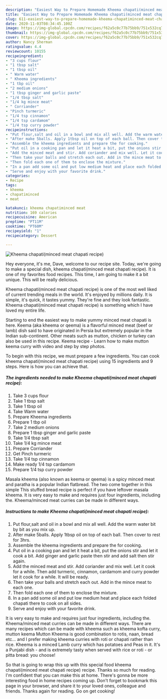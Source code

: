 ```yaml
---
description: "Easiest Way to Prepare Homemade Kheema chapati(minced meat chapati recipe)"
title: "Easiest Way to Prepare Homemade Kheema chapati(minced meat chapati recipe)"
slug: 611-easiest-way-to-prepare-homemade-kheema-chapatiminced-meat-chapati-recipe
date: 2020-11-03T08:34:45.100Z
image: https://img-global.cpcdn.com/recipes/f62a5c0c77b75bb9/751x532cq70/kheema-chapatiminced-meat-chapati-recipe-recipe-main-photo.jpg
thumbnail: https://img-global.cpcdn.com/recipes/f62a5c0c77b75bb9/751x532cq70/kheema-chapatiminced-meat-chapati-recipe-recipe-main-photo.jpg
cover: https://img-global.cpcdn.com/recipes/f62a5c0c77b75bb9/751x532cq70/kheema-chapatiminced-meat-chapati-recipe-recipe-main-photo.jpg
author: Nancy Sherman
ratingvalue: 4.4
reviewcount: 10155
recipeingredient:
- "3 cups flour"
- "1 tbsp salt"
- "1 tbsp oil"
- " Warm water"
- " Kheema ingredients"
- "1 tbp oil"
- "2 medium onions"
- "1 tbsp ginger and garlic paste"
- "1/4 tbsp salt"
- "1/4 kg mince meat"
- " Corriander"
- "Pinch turmeric"
- "1/4 tsp cinnamon"
- "1/4 tsp cardamom"
- "1/4 tsp curry powder"
recipeinstructions:
- "Put flour,salt and oil in a bowl and mix all well. Add the warm water bit by bit as you mix up."
- "After make 5balls. Apply 1tbsp oil on top of each ball. Then cover to rest for 3hrs."
- "Assemble the kheema ingredients and prepare the for cooking."
- "Put oil in a cooking pan and let it heat a bit, put the onions stir and let it cook a bit. Add ginger and garlic paste then stir and add salt then stir again."
- "Add the minced meat and stir. Add coriander and mix well. Let it cook for a while. Then add turmeric, cinnamon, cardamom and curry powder let it cook for a while. It will be ready."
- "Then take your balls and stretch each out. Add in the mince meat to each one."
- "Then fold each one of them to enclose the mixture."
- "In a pan add some oil and put low medium heat and place each folded chapati there to cook on all sides."
- "Serve and enjoy with your favorite drink."
categories:
- Recipe
tags:
- kheema
- chapatiminced
- meat

katakunci: kheema chapatiminced meat 
nutrition: 169 calories
recipecuisine: American
preptime: "PT11M"
cooktime: "PT60M"
recipeyield: "1"
recipecategory: Dessert

---
```



![Kheema chapati(minced meat chapati recipe)](https://img-global.cpcdn.com/recipes/f62a5c0c77b75bb9/751x532cq70/kheema-chapatiminced-meat-chapati-recipe-recipe-main-photo.jpg)

Hey everyone, it's me, Dave, welcome to our recipe site. Today, we're going to make a special dish, kheema chapati(minced meat chapati recipe). It is one of my favorites food recipes. This time, I am going to make it a bit unique. This will be really delicious.

Kheema chapati(minced meat chapati recipe) is one of the most well liked of current trending meals in the world. It's enjoyed by millions daily. It is simple, it's quick, it tastes yummy. They're fine and they look fantastic. Kheema chapati(minced meat chapati recipe) is something which I have loved my entire life.

Starting to end the easiest way to make yummy minced meat chapati is here. Keema (aka kheema or qeema) is a flavorful minced meat (beef or lamb) dish said to have originated in Persia but extremely popular in the Indian sub-continent. Other meats such as mutton, chicken or turkey can also be used in this recipe. Keema recipe - Learn how to make mutton keema curry with video and step by step photos.


To begin with this recipe, we must prepare a few ingredients. You can cook kheema chapati(minced meat chapati recipe) using 15 ingredients and 9 steps. Here is how you can achieve that.

<!--inarticleads1-->

##### The ingredients needed to make Kheema chapati(minced meat chapati recipe):

1. Take 3 cups flour
1. Take 1 tbsp salt
1. Take 1 tbsp oil
1. Take  Warm water
1. Prepare  Kheema ingredients
1. Prepare 1 tbp oil
1. Take 2 medium onions
1. Prepare 1 tbsp ginger and garlic paste
1. Take 1/4 tbsp salt
1. Take 1/4 kg mince meat
1. Prepare  Corriander
1. Get Pinch turmeric
1. Take 1/4 tsp cinnamon
1. Make ready 1/4 tsp cardamom
1. Prepare 1/4 tsp curry powder


Masala kheema (also known as keema or qeema) is a spicy minced meat and paratha is a popular Indian flatbread. The two come together in this simple This stuffed bread recipe is perfect if you have leftover masala kheema. It is very easy to make and requires just four ingredients, including the. Kheema/minced meat curries can be made in different ways. 

<!--inarticleads2-->

##### Instructions to make Kheema chapati(minced meat chapati recipe):

1. Put flour,salt and oil in a bowl and mix all well. Add the warm water bit by bit as you mix up.
1. After make 5balls. Apply 1tbsp oil on top of each ball. Then cover to rest for 3hrs.
1. Assemble the kheema ingredients and prepare the for cooking.
1. Put oil in a cooking pan and let it heat a bit, put the onions stir and let it cook a bit. Add ginger and garlic paste then stir and add salt then stir again.
1. Add the minced meat and stir. Add coriander and mix well. Let it cook for a while. Then add turmeric, cinnamon, cardamom and curry powder let it cook for a while. It will be ready.
1. Then take your balls and stretch each out. Add in the mince meat to each one.
1. Then fold each one of them to enclose the mixture.
1. In a pan add some oil and put low medium heat and place each folded chapati there to cook on all sides.
1. Serve and enjoy with your favorite drink.


It is very easy to make and requires just four ingredients, including the. Kheema/minced meat curries can be made in different ways. There are many recipes which can be made with kheema such as kheema kofta curry, mutton keema Mutton Kheema is good combination to rotis, naan, bread etc… and I prefer making kheema curries with roti or chapati rather than rice. Kheema is a minced Lamb curry which has potatoes and Peas in it. It&#39;s a Punjabi dish - and is extremely tasty when served with rice or roti - or pitta bread: you choose! 

So that is going to wrap this up with this special food kheema chapati(minced meat chapati recipe) recipe. Thanks so much for reading. I'm confident that you can make this at home. There's gonna be more interesting food in home recipes coming up. Don't forget to bookmark this page in your browser, and share it to your loved ones, colleague and friends. Thanks again for reading. Go on get cooking!
